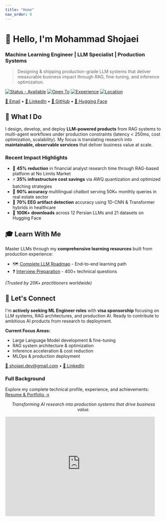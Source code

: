 ```yaml
---
title: "Home"
nav_order: 0
---
```


# 👋 Hello, I'm Mohammad Shojaei

### Machine Learning Engineer | LLM Specialist | Production Systems

> Designing & shipping production-grade LLM systems that deliver measurable business impact through RAG, fine-tuning, and inference optimization.

[![Status - Available](https://img.shields.io/badge/Status-🟢_Actively_Looking-brightgreen)](mailto:shojaei.dev@gmail.com) [![Open To](https://img.shields.io/badge/Open_to-Onsite_with_Visa_Sponsorship-blue)]() [![Experience](https://img.shields.io/badge/LLM_Experience-3%2B_years-orange)]() [![Location](https://img.shields.io/badge/Base-Shiraz,_Iran-red)]()

[📧 Email](mailto:shojaei.dev@gmail.com) • [💼 LinkedIn](https://www.linkedin.com/in/mshojaei77) • [🐙 GitHub](https://github.com/mshojaei77) • [🤗 Hugging Face](https://huggingface.co/mshojaei77)



## 🚀 What I Do

I design, develop, and deploy **LLM-powered products** from RAG systems to multi-agent workflows under production constraints (latency < 250ms, cost optimization, scalability). My focus is translating research into **maintainable, observable services** that deliver business value at scale.

### Recent Impact Highlights
- 🔬 **45% reduction** in financial analyst research time through RAG-based platform at No Limits Market
- ⚡ **35% infrastructure cost savings** via AWQ quantization and optimized batching strategies  
- 🎯 **90% accuracy** multilingual chatbot serving 50K+ monthly queries in real estate sector
- 🏥 **70% EEG artifact detection** accuracy using 1D-CNN & Transformer hybrids in healthcare
- 🤗 **100K+ downloads** across 12 Persian LLMs and 21 datasets on Hugging Face

## 🎓 Learn With Me

Master LLMs through my **comprehensive learning resources** built from production experience:

- 🗺️ [Complete LLM Roadmap](roadmap.md) - End-to-end learning path
- ❓ [Interview Preparation](interview.md) - 400+ technical questions

*(Trusted by 20K+ practitioners worldwide)*



## 🤝 Let's Connect

I'm **actively seeking ML Engineer roles** with **visa sponsorship** focusing on LLM systems, RAG architectures, and production AI. Ready to contribute to ambitious AI products from research to deployment.

**Current Focus Areas:**
- Large Language Model development & fine-tuning
- RAG system architecture & optimization  
- Inference acceleration & cost reduction
- MLOps & production deployment

[📧 shojaei.dev@gmail.com](mailto:shojaei.dev@gmail.com) • [💼 LinkedIn](https://www.linkedin.com/in/mshojaei77)



### Full Background

Explore my complete technical profile, experience, and achievements: [Resume & Portfolio →](about.md)

<p align="center"><em>Transforming AI research into production systems that drive business value.</em></p>

<iframe src="https://mshojaei77.substack.com/embed" width="480" height="320" style="border:1px solid #EEE; background:white;" frameborder="0" scrolling="no"></iframe>

